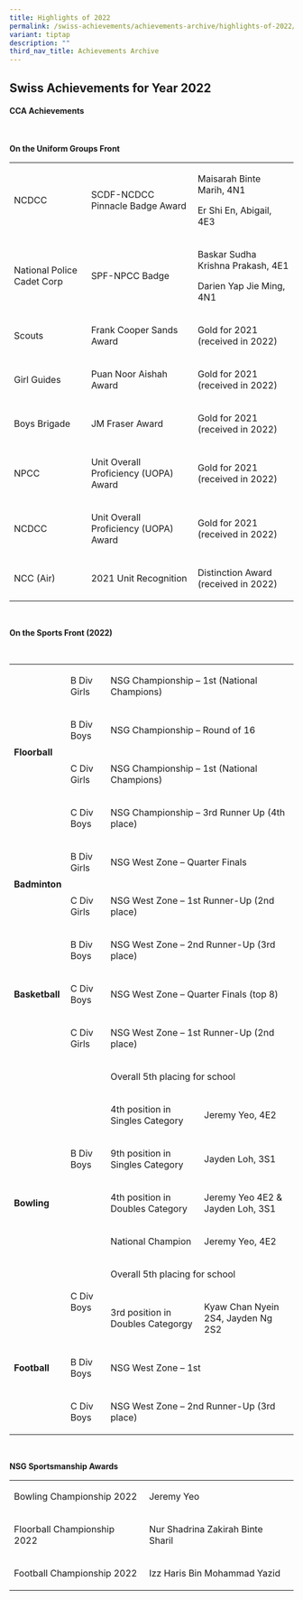 ```yaml
---
title: Highlights of 2022
permalink: /swiss-achievements/achievements-archive/highlights-of-2022/
variant: tiptap
description: ""
third_nav_title: Achievements Archive
---
```

<p></p><h2>Swiss Achievements for Year 2022</h2><h4>CCA Achievements</h4><p>&nbsp;</p><p><strong>On the Uniform Groups Front&nbsp;</strong></p><table><tbody><tr><td rowspan="1" colspan="1"><p>NCDCC</p></td><td rowspan="1" colspan="1"><p>SCDF-NCDCC Pinnacle Badge Award</p></td><td rowspan="1" colspan="1"><p>Maisarah Binte Marih, 4N1</p><p>Er Shi En, Abigail, 4E3</p></td></tr><tr><td rowspan="1" colspan="1"><p>National Police Cadet Corp</p></td><td rowspan="1" colspan="1"><p>SPF-NPCC Badge</p></td><td rowspan="1" colspan="1"><p>Baskar Sudha Krishna Prakash, 4E1</p><p>Darien Yap Jie Ming, 4N1</p></td></tr><tr><td rowspan="1" colspan="1"><p>Scouts</p></td><td rowspan="1" colspan="1"><p>Frank Cooper Sands Award</p></td><td rowspan="1" colspan="1"><p>Gold for 2021 (received in 2022)</p></td></tr><tr><td rowspan="1" colspan="1"><p>Girl Guides</p></td><td rowspan="1" colspan="1"><p>Puan Noor Aishah Award</p></td><td rowspan="1" colspan="1"><p>Gold for 2021 (received in 2022)</p></td></tr><tr><td rowspan="1" colspan="1"><p>Boys Brigade</p></td><td rowspan="1" colspan="1"><p>JM Fraser Award</p></td><td rowspan="1" colspan="1"><p>Gold for 2021 (received in 2022)</p></td></tr><tr><td rowspan="1" colspan="1"><p>NPCC</p></td><td rowspan="1" colspan="1"><p>Unit Overall Proficiency (UOPA) Award</p></td><td rowspan="1" colspan="1"><p>Gold for 2021 (received in 2022)</p></td></tr><tr><td rowspan="1" colspan="1"><p>NCDCC</p></td><td rowspan="1" colspan="1"><p>Unit Overall Proficiency (UOPA) Award</p></td><td rowspan="1" colspan="1"><p>Gold for 2021 (received in 2022)</p></td></tr><tr><td rowspan="1" colspan="1"><p>NCC (Air)</p></td><td rowspan="1" colspan="1"><p>2021 Unit Recognition</p></td><td rowspan="1" colspan="1"><p>Distinction Award (received in 2022)</p></td></tr></tbody></table><p>&nbsp;</p><p><strong>On the Sports Front (2022)</strong></p><p><strong>&nbsp;</strong></p><table><tbody><tr><td rowspan="4" colspan="1"><p><strong>Floorball</strong></p></td><td rowspan="1" colspan="1"><p>B Div Girls</p></td><td rowspan="1" colspan="2"><p>NSG Championship – 1st (National Champions)</p></td></tr><tr><td rowspan="1" colspan="1"><p>B Div Boys</p></td><td rowspan="1" colspan="2"><p>NSG Championship – Round of 16</p></td></tr><tr><td rowspan="1" colspan="1"><p>C Div Girls</p></td><td rowspan="1" colspan="2"><p>NSG Championship – 1st (National Champions)</p></td></tr><tr><td rowspan="1" colspan="1"><p>C Div Boys</p></td><td rowspan="1" colspan="2"><p>NSG Championship – 3rd Runner Up (4th place)</p></td></tr><tr><td rowspan="2" colspan="1"><p><strong>Badminton</strong></p></td><td rowspan="1" colspan="1"><p>B Div Girls</p></td><td rowspan="1" colspan="2"><p>NSG West Zone – Quarter Finals</p></td></tr><tr><td rowspan="1" colspan="1"><p>C Div Girls</p></td><td rowspan="1" colspan="2"><p>NSG West Zone – 1st Runner-Up (2nd place)</p></td></tr><tr><td rowspan="3" colspan="1"><p><strong>Basketball</strong></p></td><td rowspan="1" colspan="1"><p>B Div Boys</p></td><td rowspan="1" colspan="2"><p>NSG West Zone – 2nd Runner-Up (3rd place)</p></td></tr><tr><td rowspan="1" colspan="1"><p>C Div Boys</p></td><td rowspan="1" colspan="2"><p>NSG West Zone – Quarter Finals (top 8)</p></td></tr><tr><td rowspan="1" colspan="1"><p>C Div Girls</p></td><td rowspan="1" colspan="2"><p>NSG West Zone – 1st Runner-Up (2nd place)</p></td></tr><tr><td rowspan="7" colspan="1"><p><strong>Bowling</strong></p></td><td rowspan="5" colspan="1"><p>B Div Boys</p></td><td rowspan="1" colspan="2"><p>Overall 5th placing for school</p></td></tr><tr><td rowspan="1" colspan="1"><p>4th position in Singles Category</p></td><td rowspan="1" colspan="1"><p>Jeremy Yeo, 4E2</p></td></tr><tr><td rowspan="1" colspan="1"><p>9th position in Singles Category</p></td><td rowspan="1" colspan="1"><p>Jayden Loh, 3S1</p></td></tr><tr><td rowspan="1" colspan="1"><p>4th position in Doubles Category</p></td><td rowspan="1" colspan="1"><p>Jeremy Yeo 4E2 &amp; Jayden Loh, 3S1</p></td></tr><tr><td rowspan="1" colspan="1"><p>National Champion</p></td><td rowspan="1" colspan="1"><p>Jeremy Yeo, 4E2</p></td></tr><tr><td rowspan="2" colspan="1"><p>C Div Boys</p></td><td rowspan="1" colspan="2"><p>Overall 5th placing for school</p></td></tr><tr><td rowspan="1" colspan="1"><p>3rd position in Doubles Categorgy</p></td><td rowspan="1" colspan="1"><p>Kyaw Chan Nyein 2S4, Jayden Ng 2S2</p></td></tr><tr><td rowspan="1" colspan="1"><p><strong>Football</strong></p></td><td rowspan="1" colspan="1"><p>B Div Boys</p></td><td rowspan="1" colspan="2"><p>NSG West Zone – 1st</p></td></tr><tr><td rowspan="1" colspan="1"><p><strong>&nbsp;</strong></p></td><td rowspan="1" colspan="1"><p>C Div Boys</p></td><td rowspan="1" colspan="2"><p>NSG West Zone – 2nd Runner-Up (3rd place)</p></td></tr></tbody></table><p><strong>&nbsp;</strong></p><p><strong>NSG Sportsmanship Awards</strong></p><table><tbody><tr><td rowspan="1" colspan="1"><p>Bowling Championship 2022</p></td><td rowspan="1" colspan="1"><p>Jeremy Yeo</p></td></tr><tr><td rowspan="1" colspan="1"><p>Floorball Championship 2022</p></td><td rowspan="1" colspan="1"><p>Nur Shadrina Zakirah Binte Sharil</p></td></tr><tr><td rowspan="1" colspan="1"><p>Football Championship 2022</p></td><td rowspan="1" colspan="1"><p>Izz Haris Bin Mohammad Yazid</p></td></tr></tbody></table><p>&nbsp;</p>
